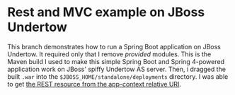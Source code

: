# Rest and MVC example on JBoss Undertow  

This branch demonstrates how to run a Spring Boot application on JBoss Undertow. It required only that I remove _provided_ modules. This is the Maven build I used to make this simple Spring Boot and Spring 4-powered application work on JBoss' spiffy Undertow AS server. Then, i dragged the built `.war` into the `$JBOSS_HOME/standalone/deployments` directory. I was able to get [the REST resource from the app-context relative URI](http://localhost:8080/rest-and-mvc-1.0.0.RC4/bookings).
